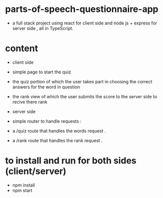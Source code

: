 # parts-of-speech-questionnaire-app
- a full stack project using react for client side and node js + express for server side , all in TypeScript.


# content
- client side
 - simple page to start the quiz
 - the quiz portion of which the user takes part in choosing the correct answers for the word in question
 - the rank view of which the user submits the score to the server side to recive there rank

- server side
 - simple router to handle requests :
  - a /quiz route that handles the words request .
  - a /rank route that handles the rank request .

# to install and run for both sides (client/server)
- npm install
- npm start
